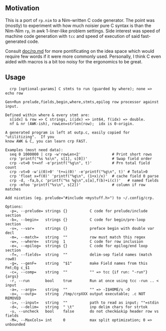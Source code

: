 Motivation
----------

This is a port of `rp.nim` to a Nim-written C code generator.  The point was
(mostly) to experiment with how much noisier pure C syntax is than the Nim-Nim
`rp`, in awk 1-liner-like problem settings.  Side interest was speed of machine
code generation with `tcc` and speed of execution of said fast-generated code.

Consult [doc/rp.md](rp.md) for more pontificating on the idea space which would
require few words if it were more commonly used.  Personally, I think C even
aided with macros is a bit too noisy for the ergonomics to be great.

Usage
-----

```
  crp [optional-params] C stmts to run (guarded by where); none => echo row

Gen+Run prelude,fields,begin,where,stmts,epilog row processor against input.

Defined within where & every stmt are:
  s[idx] & row => C strings, i(idx) => int64, f(idx) => double.
  nf & nr (AWK-ish), rowLen=strlen(row);  idx is 0-origin.

A generated program is left at outp.c, easily copied for "utilitizing".  If you
know AWK & C, you can learn crp FAST.

Examples (most need data):
  seq 0 1000000 | crp -w'rowLen<2'              # Print short rows
  crp 'printf("%s %s\n", s[1], s[0])'           # Swap field order
  crp -vt=0 t+=nf -e'printf("%g\n", t)'         # Prn total field count
  crp -vt=0 -w'i(0)>0' 't+=i(0)' -e'printf("%g\n", t)' # Total>0
  crp 'float x=f(0)' 'printf("%g\n", (1+x)/x)'  # cache field 0 parse
  crp -d, -fa,b,c 'printf("%s %g\n",s[a],f(b)+i(c))'   # named fields
  crp -mfoo 'printf("%s\n", s[2])'              # column if row matches

Add niceties (eg. prelude="#include <mystuff.h>") to ~/.config/crp.

Options:
  -p=, --prelude= strings {}          C code for prelude/include section
  -b=, --begin=   strings {}          C code for begin/pre-loop section
  -v=, --var=     strings {}          preface begin with double var decl
  -m=, --match=   string  ""          row must match this regex
  -w=, --where=   string  1           C code for row inclusion
  -e=, --epilog=  strings {}          C code for epilog/end loop section
  -f=, --fields=  string  ""          delim-sep field names (match row0)
  -g=, --genF=    string  "$1"        make Field names from this Fmt;Eg c_$1
  -c=, --comp=    string  ""          "" => tcc {if run: "-run"} {args}
  -r, --run       bool    true        Run at once using tcc -run .. < input
  -a=, --args=    string  ""          "" => -I$HOME/s -O
  -o=, --outp=    string  /tmp/crpXXX output executable; .c NOT REMOVED
  -i=, --input=   string  ""          path to read as input; ""=stdin
  -d=, --delim=   string  " \t"       inp delim chars for strtok
  -u, --uncheck   bool    false       do not check&skip header row vs fields
  -M=, --MaxCols= int     0           max split optimization; 0 => unbounded
```

